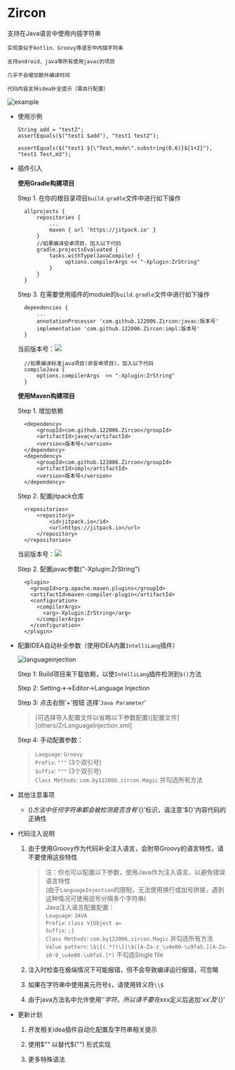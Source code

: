 # Zircon 

支持在Java语言中使用内插字符串

    实现类似于kotlin、Groovy等语言中内插字符串
    
    支持android、java等所有使用javac的项目
    
    几乎不会增加额外编译时间
    
    代码内容支持idea补全提示（需自行配置）
    
    
 ![example](https://ae01.alicdn.com/kf/U99d3e32cf6824b1d8e5bedf2248b94f5x.jpg)
 

* 使用示例
         
      String add = "test2";
      assertEquals($("test1 $add"), "test1 test2");
      
      assertEquals($("test1 ${\"Test,mode\".substring(0,6)}${1+2}"), "test1 Test,m3");
          
* 插件引入

    **使用Gradle构建项目**

    Step 1. 在你的根目录项目`build.gradle`文件中进行如下操作

	    allprojects {
		    repositories {
		    	...
		    	maven { url 'https://jitpack.io' }
		    }
		    //如果编译安卓项目，加入以下代码
		    gradle.projectsEvaluated {
                tasks.withType(JavaCompile) {
                     options.compilerArgs << "-Xplugin:ZrString"
                }
            }
	    }

    Step 3. 在需要使用插件的module的`build.gradle`文件中进行如下操作

	    dependencies {
	        ...
	        annotationProcessor 'com.github.122006.Zircon:javac:版本号'
            implementation 'com.github.122006.Zircon:impl:版本号'
	    }

    当前版本号：[![](https://jitpack.io/v/122006/Zircon.svg)](https://jitpack.io/#122006/Zircon)
	    
	    //如果编译标准java项目(非安卓项目)，加入以下代码
	    compileJava {
            options.compilerArgs  << "-Xplugin:ZrString"
        }
        
    **使用Maven构建项目**
    
    Step 1. 增加依赖

	    <dependency>
            <groupId>com.github.122006.Zircon</groupId>
            <artifactId>javac</artifactId>
            <version>版本号</version>
        </dependency>
        <dependency>
            <groupId>com.github.122006.Zircon</groupId>
            <artifactId>impl</artifactId>
            <version>版本号</version>
        </dependency>
        
    Step 2. 配置jitpack仓库

	    <repositories>
        	<repository>
        	    <id>jitpack.io</id>
        	    <url>https://jitpack.io</url>
        	</repository>
        </repositories>
    当前版本号：[![](https://jitpack.io/v/122006/Zircon.svg)](https://jitpack.io/#122006/Zircon)
	    
    Step 2. 配置javac参数("-Xplugin:ZrString")
    
    
        <plugin>
          <groupId>org.apache.maven.plugins</groupId>
          <artifactId>maven-compiler-plugin</artifactId>
          <configuration>
            <compilerArgs>
              <arg>-Xplugin:ZrString</arg>
            </compilerArgs>
          </configuration>
        </plugin>
        
* 配置IDEA自动补全参数（使用IDEA内置`IntelliLang`插件）

   ![languageinjection](https://ae01.alicdn.com/kf/Uf7d3c8dc65854b09a5023e948e406943c.jpg)
           
   Step 1: Build项目来下载依赖，以使`IntelliLang`插件检测到`$()`方法
   
   Step 2: Setting->->Editor->Language Injection
        
   Step 3: 点击右侧'+'按钮 选择'`Java Parameter`'
   
   >(可选择导入配置文件以省略以下参数配置)[配置文件][others/ZrLanguageInjection.xml]
   
   Step 4: 手动配置参数：
   > `Lauguage`: `Groovy`<br>
   > `Prefix`: `"""`    (3个双引号)<br>
   > `Suffix`: `"""`    (3个双引号)<br>
   > `Class Methods`: `com.by122006.zircon.Magic` 并勾选所有方法

* 其他注意事项

   * $()方法中任何字符串都会被检测是否含有'${}'标识，请注意'${}'内容代码的正确性
   
* 代码注入说明
        
   1. 由于使用Groovy作为代码补全注入语言，会附带Groovy的语言特性，请不要使用这些特性
            
        > 注：你也可以配置以下参数，使用Java作为注入语言，以避免错误语言特性<br>
        >(由于`LanguageInjection`的限制，无法使用换行或加号拼接，遇到这种情况可使用逗号分隔多个字符串)<br>
        > Java注入语言配置配置：<br>
        > 	`Lauguage`: `JAVA`<br>
        > 	`Prefix`: `class V{Object a=`<br>
        > 	`Suffix`: `;}`<br>
        > 	`Class Methods`: `com.by122006.zircon.Magic` 并勾选所有方法<br>
        >	`Value pattern`: `\$\{(.*?)\}|\$([A-Za-z_\u4e00-\u9fa5.][A-Za-z0-9_\u4e00-\u9fa5.]*)`  不勾选Single file<br>
   
   2. 注入时检查在极端情况下可能报错，但不会导致编译运行报错，可忽略
   
   3. 如果在字符串中使用美元符号`$`，请使用转义符`\\$`
   
   3. 由于java方法名中允许使用'$'字符，所以请不要在$xxx定义后追加'$xx'及'${}'
   
* 更新计划

    1. 开发相关idea插件自动化配置及字符串相关提示
    
    2. 使用$"" 以替代$("") 形式实现
    
    3. 更多特殊语法
        
        

